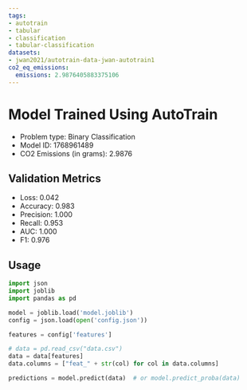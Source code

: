 ```yaml
---
tags:
- autotrain
- tabular
- classification
- tabular-classification
datasets:
- jwan2021/autotrain-data-jwan-autotrain1
co2_eq_emissions:
  emissions: 2.9876405883375106
---
```


# Model Trained Using AutoTrain

- Problem type: Binary Classification
- Model ID: 1768961489
- CO2 Emissions (in grams): 2.9876

## Validation Metrics

- Loss: 0.042
- Accuracy: 0.983
- Precision: 1.000
- Recall: 0.953
- AUC: 1.000
- F1: 0.976

## Usage

```python
import json
import joblib
import pandas as pd

model = joblib.load('model.joblib')
config = json.load(open('config.json'))

features = config['features']

# data = pd.read_csv("data.csv")
data = data[features]
data.columns = ["feat_" + str(col) for col in data.columns]

predictions = model.predict(data)  # or model.predict_proba(data)

```